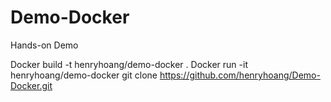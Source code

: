 Demo-Docker
===========

Hands-on Demo

Docker build -t henryhoang/demo-docker .
Docker run -it henryhoang/demo-docker
git clone https://github.com/henryhoang/Demo-Docker.git


